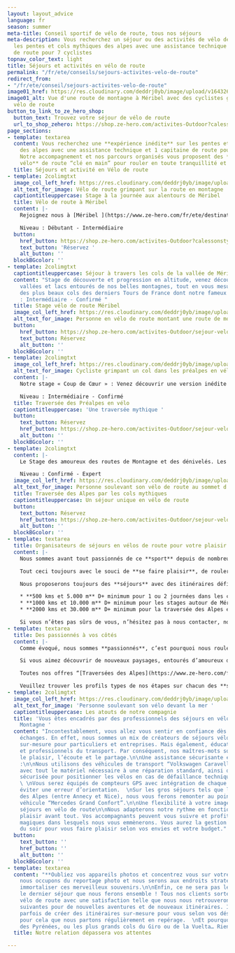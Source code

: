 ```yaml
---
layout: layout_advice
language: fr
season: summer
meta-title: Conseil sportif de vélo de route, tous nos séjours
meta-description: Vous recherchez un séjour ou des activités de vélo de route sur
  les pentes et cols mythiques des alpes avec une assistance technique et 1 capitaine
  de route pour 7 cyclistes
topnav_color_text: light
title: Séjours et activités en vélo de route
permalink: "/fr/ete/conseils/sejours-activites-velo-de-route"
redirect_from:
- "/fr/ete/conseil/sejours-activites-velo-de-route"
image01_href: https://res.cloudinary.com/deddrj0yb/image/upload/v1643269872/website/M%C3%A9ribel/51412717941_e81ab34149_k_svjq0r.jpg
image01_alt: Vue d'une route de montagne à Méribel avec des cyclistes grimpant en
  vélo de route
button_to_link_to_ze_hero_shop:
  button_text: Trouvez votre séjour de vélo de route
  url_to_shop_zehero: https://shop.ze-hero.com/activites-Outdoor?calessonstype=all&catypegenderlistsummer=all&calessonsactivitytype=V%C3%A9lo+de+route&start-date=
page_sections:
- template: textarea
  content: Vous recherchez une **expérience inédite** sur les pentes et **cols mythiques**
    des alpes avec une assistance technique et 1 capitaine de route pour 7 cyclistes.
    ​Notre accompagnement et nos parcours organisés vous proposent des **séjours en
    vélo** de route “clé en main” pour rouler en toute tranquillité et sécurité.
  title: Séjours et activité en Vélo de route
- template: 2colimgtxt
  image_col_left_href: https://res.cloudinary.com/deddrj0yb/image/upload/v1643269873/website/M%C3%A9ribel/51382970215_d27314dc26_k_omvvhh.jpg
  alt_text_for_image: Vélo de route grimpant sur la route en montagne
  captiontitleuppercase: Stage à la journée aux alentours de Méribel
  title: Vélo de route à Méribel
  content: |-
    Rejoignez nous à [Méribel ](https://www.ze-hero.com/fr/ete/destinations/meribel)pour une journée de découverte encadrée et sécurisée, journée où la bonne humeur, le partage et les défis seront au rendez-vous.

    Niveau : Débutant - Intermédiaire
  button:
    href_button: https://shop.ze-hero.com/activites-Outdoor?calessonstype=all&catypegenderlistsummer=all&calessonsactivitytype=V%C3%A9lo+de+route&start-date=
    text_button: 'Réservez '
    alt_button: ''
  blockBGcolor: ''
- template: 2colimgtxt
  captiontitleuppercase: Séjour à travers les cols de la vallée de Méribel
  content: "Stage de découverte et progression en altitude, venez découvrir nos différentes
    vallées et lacs entourés de nos belles montagnes, tout en vous mesurant à quelques-uns
    des plus beaux cols des derniers Tours de France dont notre fameux Col de la Loze.\n\nNiveau
    : Intermédiaire - Confirmé "
  title: Stage vélo de route Méribel
  image_col_left_href: https://res.cloudinary.com/deddrj0yb/image/upload/v1642669650/website/summer/mizzi-westphal-LIdAmXo7eqA-unsplash_c7pfwz.jpg
  alt_text_for_image: Personne en vélo de route montant une route de montagne
  button:
    href_button: https://shop.ze-hero.com/activites-Outdoor/sejour-velo-route/17204-sejour-meribel-en-velo-6-jours-activite-ze-hero
    text_button: Réservez
    alt_button: ''
  blockBGcolor: ''
- template: 2colimgtxt
  image_col_left_href: https://res.cloudinary.com/deddrj0yb/image/upload/v1642521347/website/V%C3%A9lo/sejour-en-velo-de-route-traversee-de-route_onnjic.jpg
  alt_text_for_image: Cycliste grimpant un col dans les préalpes en vélo de route
  content: |-
    Notre stage « Coup de Cœur » : Venez découvrir une version inédite qui contourne nos grands cols alpins sans pour autant que vous y perdiez au change, en effet avec ses 12000m de dénivelé positif, et la traversée de 5 massifs, vous vous émerveillerez des changements de paysages et de belles ascensions telles que le mythique Mont Ventoux.

    Niveau : Intermédiaire - Confirmé
  title: Traversée des Préalpes en vélo
  captiontitleuppercase: 'Une traversée mythique '
  button:
    text_button: Réservez
    href_button: https://shop.ze-hero.com/activites-Outdoor/sejour-velo-route/17206-traversee-des-pre-alpes-en-velo-6-jours-activite-ze-hero
    alt_button: ''
  blockBGcolor: ''
- template: 2colimgtxt
  content: |-
    Le Stage des amoureux des routes de Montagne et des dénivelés. Les cols mythiques des derniers tours de France avec les paysages alpins hors du commun s’offrent à vous. Il s’agit du stage incontournable pour les pratiquants de vélo de route.

    Niveau : Confirmé - Expert
  image_col_left_href: https://res.cloudinary.com/deddrj0yb/image/upload/v1643967577/website/V%C3%A9lo/IMG_5275_hprxqn.jpg
  alt_text_for_image: Personne soulevant son vélo de route au sommet d'un col
  title: Traversée des Alpes par les cols mythiques
  captiontitleuppercase: Un séjour unique en vélo de route
  button:
    text_button: Réservez
    href_button: https://shop.ze-hero.com/activites-Outdoor/sejour-velo-route/17211-traversee-des-alpes-en-velo-par-les-cols-mythiques-6-jours-activite-ze-hero
    alt_button: ''
  blockBGcolor: ''
- template: textarea
  title: Organisateurs de séjours en vélos de route pour votre plaisir
  content: |-
    Nous sommes avant tout passionnés de ce **sport** depuis de nombreuses années, tout a commencé par des sorties entre amis, et le partage de nouveaux itinéraires avec des paysages à couper le souffle.

    Tout ceci toujours avec le souci de **se faire plaisir**, de rouler ensemble sur les belles routes de campagne peu empruntées, routes plus ou moins sinueuses et vallonnées selon la forme du moment, sans oublier les pauses “détente et café” au détour d’un petit village, avant peut être de nous attaquer à un beau col où nous monterons à nos rythmes respectifs, toujours en confiance avec le **véhicule d’assistance** jamais très loin. Et sans oublier le côté “**compétition**” à l’arrivée pour ceux qui veulent pimenter leurs sorties.

    Nous proposerons toujours des **séjours** avec des itinéraires définis à l’avance, pour que vous sachiez à quoi vous attendre, il peut y avoir **plusieurs niveaux** selon les stages, nous vous conseillons d’avoir rouler un minimum avant :

    * **500 kms et 5.000 m** D+ minimum pour 1 ou 2 journées dans les cols aux alentours de Méribel
    * **1000 kms et 10.000 m** D+ minimum pour les stages autour de Méribel, ou pour la traversée des Pré-alpes
    * **2000 kms et 30.000 m** D+ minimum pour la traversée des Alpes en version Grands Cols

    Si vous n’êtes pas sûrs de vous, n’hésitez pas à nous contacter, nous vous conseillerons.
- template: textarea
  title: Des passionnés à vos côtés
  content: |-
    Comme évoqué, nous sommes **passionnés**, c’est pourquoi nous roulerons également à vos côtés, pour faire plus amples connaissances, mais également vous donner certains conseils si vous en éprouver le besoin. Nos **moniteurs diplômés** sont là pour vous à tout moment.

    Si vous aimez découvrir de nouveaux paysages, entourés d’amoureux de ce sport, et que vous aimez vous dépasser, tout en passant de bons moments les soirs aux repas, ou les fins de journée à l’apéro tout en jouant à la pétanque ou simplement se reposer pour les ascensions des lendemains, alors vous êtes au bon endroit.

    Toutes nos offres “[Traversées des Alpes](https://www.ze-hero.com/fr/ete/activites/traversee-des-alpes-en-velo)” ont l’hébergement, petit déjeuner, et déjeuner/snack inclus, tarif ne comprenant pas les repas et boissons du soir. Nous avons des offres pour les compagnes ou compagnons non-cyclistes ([contactez-nous](https://www.ze-hero.com/fr/contact)). En ce qui concerne nos **Stages sur Méribel** à la semaine, nous les proposons sans hébergement pour vous donner plus de flexibilité, cependant nous pouvons vous orienter vers des chalets où vous pourrez être plusieurs **cyclistes** du stage ensemble, ou alors vous conseillez des prestations hôtelières ou appartements en fonction de vos besoins.

    Veuillez trouver les profils types de nos étapes sur chacun des **séjours en vélo de route** proposés. Vous y trouverez les kilométrages proposés et les dénivelés qui peuvent variés suivant les niveaux des uns et des autres.
- template: 2colimgtxt
  image_col_left_href: https://res.cloudinary.com/deddrj0yb/image/upload/v1643968879/website/V%C3%A9lo/IMG_0410_bnzcbb.jpg
  alt_text_for_image: 'Personne soulevant son vélo devant la mer '
  captiontitleuppercase: Les atouts de notre compagnie
  title: 'Vous êtes encadrés par des professionnels des séjours en vélo de route en
    Montagne '
  content: "Incontestablement, vous allez vous sentir en confiance dès nos premiers
    échanges. En effet, nous sommes un mix de créateurs de séjours vélos de route
    sur-mesure pour particuliers et entreprises. Mais également, éducateurs sportifs
    et professionnels du transport. Par conséquent, nos maîtres-mots sont la relation,
    le plaisir, l’écoute et le partage.\n\nUne assistance sécurisante et confortable
    :\n\nNous utilisons des véhicules de transport “Volkswagen Caravelle” pour l’assistance
    avec tout le matériel nécessaire à une réparation standard, ainsi qu’une remorque
    sécurisée pour positionner les vélos en cas de défaillance technique ou physique.
    \ \nVous serez équipés de compteurs GPS avec intégration de chaque étape pour
    éviter une erreur d’orientation.  \nSur les gros séjours tels que les traversées
    des Alpes (entre Annecy et Nice), nous vous ferons remonter au point initial en
    véhicule “Mercedes Grand Confort”.\n\nUne flexibilité à votre image pendant les
    séjours en vélo de route\n\nNous adapterons notre rythme en fonction de chacun,
    plaisir avant tout. Vos accompagnants peuvent vous suivre et profiter des lieux
    magiques dans lesquels nous vous emmènerons. Vous aurez la gestion de vos repas
    du soir pour vous faire plaisir selon vos envies et votre budget."
  button:
    text_button: ''
    href_button: ''
    alt_button: ''
  blockBGcolor: ''
- template: textarea
  content: "**Oubliez vos appareils photos et concentrez vous sur votre effort**\n\nNous
    nous occupons du reportage photo et nous serons aux endroits stratégiques pour
    immortaliser ces merveilleux souvenirs.\n\nEnfin, ce ne sera pas le premier, ni
    le dernier séjour que nous ferons ensemble ! Tous nos clients sortent de nos séjours
    vélo de route avec une satisfaction telle que nous nous retrouverons les années
    suivantes pour de nouvelles aventures et de nouveaux itinéraires. Il nous arrive
    parfois de créer des itinéraires sur-mesure pour vous selon vos désirs. C’est
    pour cela que nous partons régulièrement en repérage.  \nEt pourquoi pas une traversée
    des Pyrénées, ou les plus grands cols du Giro ou de la Vuelta… Rien n’est impossible."
  title: Notre relation dépassera vos attentes

---
```

